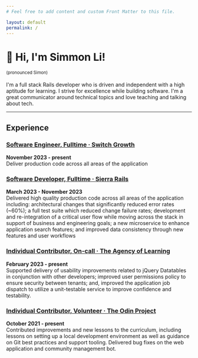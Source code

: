 ```yaml
---
# Feel free to add content and custom Front Matter to this file.

layout: default
permalink: /
---
```


# &#128075; Hi, I'm Simmon Li!
<small>(pronounced Simon)</small>
<br><br>
I'm a full stack Rails developer who is driven and independent with a high aptitude for learning. I strive for excellence while building software. I'm a great communicator around technical topics and love teaching and talking about tech.

---
## Experience
### [Software Engineer, Fulltime &middot; Switch Growth](/projects/switch)
**November 2023 - present**  
Deliver production code across all areas of the application  

### [Software Developer, Fulltime &middot; Sierra Rails](/projects/eznewswire)
**March 2023 - November 2023**  
Delivered high quality production code across all areas of the application including: architectural changes that significantly reduced error rates (~60%); a full test suite which reduced change failure rates; development and re-integration of a critical user flow while moving across the stack in support of business and engineering goals; a new microservice to enhance application search features; and improved data consistency through new features and user workflows

### [Individual Contributor, On-call &middot; The Agency of Learning](/projects/casa)
**February 2023 - present**  
Supported delivery of usability improvements related to jQuery Datatables in conjunction with other developers; improved user permissions policy to ensure security between tenants; and, improved the application job dispatch to utilize a unit-testable service to improve confidence and testability.

### [Individual Contributor, Volunteer &middot; The Odin Project](/projects/odin)
**October 2021 - present**  
Contributed improvements and new lessons to the curriculum, including lessons on setting up a local development environment as well as guidance on Git best practices and support tooling. Delivered bug fixes on the web application and community management bot.
